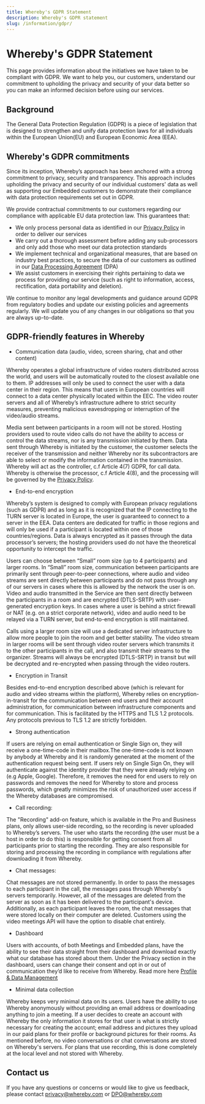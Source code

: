 ```yaml
---
title: Whereby's GDPR Statement
description: Whereby's GDPR statement
slug: /information/gdpr/
---
```


# Whereby's GDPR Statement

This page provides information about the initiatives we have taken to be compliant with GDPR. We want to help you, our customers, understand our commitment to upholding the privacy and security of your data better so you can make an informed decision before using our services.

## Background

The General Data Protection Regulation (GDPR) is a piece of legislation that is designed to strengthen and unify data protection laws for all individuals within the European Union(EU) and European Economic Area (EEA).

## Whereby's GDPR commitments

Since its inception, Whereby’s approach has been anchored with a strong commitment to privacy, security and transparency. This approach includes upholding the privacy and security of our individual customers' data as well as supporting our Embedded customers to demonstrate their compliance with data protection requirements set out in GDPR.

We provide contractual commitments to our customers regarding our compliance with applicable EU data protection law. This guarantees that:

* We only process personal data as identified in our [Privacy Policy](/information/tos/privacy-policy/) in order to deliver our services
* We carry out a thorough assessment before adding any sub-processors and only add those who meet our data protection standards
* We implement technical and organizational measures, that are based on industry best practices, to secure the data of our customers as outlined in our [Data Processing Agreement](/information/dpa/) (DPA)
* We assist customers in exercising their rights pertaining to data we process for providing our service (such as right to information, access, rectification, data portability and deletion).

We continue to monitor any legal developments and guidance around GDPR from regulatory bodies and update our existing policies and agreements regularly. We will update you of any changes in our obligations so that you are always up-to-date.


## GDPR-friendly features in Whereby

* Communication data (audio, video, screen sharing, chat and other content)

Whereby operates a global infrastructure of video routers distributed across the world, and users will be automatically routed to the closest available one to them. IP addresses will only be used to connect the user with a data center in their region. This means that users in European countries will connect to a data center physically located within the EEC. The video router servers and all of Whereby’s infrastructure adhere to strict security measures, preventing malicious eavesdropping or interruption of the video/audio streams.

Media sent between participants in a room will not be stored. Hosting providers used to route video calls do not have the ability to access or control the data streams, nor is any transmission initiated by them. Data sent through Whereby is initiated by the customer, the customer selects the receiver of the transmission and neither Whereby nor its subcontractors are able to select or modify the information contained in the transmission. Whereby will act as the controller, c.f Article 4(7) GDPR, for call data. Whereby is otherwise the processor, c.f Article 4(8), and the processing will be governed by the [Privacy Policy](/information/tos/privacy-policy/).

* End-to-end encryption

Whereby’s system is designed to comply with European privacy regulations (such as GDPR) and as long as it is recognized that the IP connecting to the TURN server is located in Europe, the user is guaranteed to connect to a server in the EEA. Data centers are dedicated for traffic in those regions and will only be used if a participant is located within one of those countries/regions. Data is always encrypted as it passes through the data processor’s servers; the hosting providers used do not have the theoretical opportunity to intercept the traffic.

Users can choose between “Small” room size (up to 4 participants) and larger rooms. In “Small” room size, communication between participants are primarily sent through peer-to-peer connections, where audio and video streams are sent directly between participants and do not pass through any of our servers in cases where this is allowed by the network the user is on. Video and audio transmitted in the Service are then sent directly between the participants in a room and are encrypted (DTLS-SRTP) with user-generated encryption keys. In cases where a user is behind a strict firewall or NAT (e.g. on a strict corporate network), video and audio need to be relayed via a TURN server, but end-to-end encryption is still maintained.

Calls using a larger room size will use a dedicated server infrastructure to allow more people to join the room and get better stability. The video stream in larger rooms will be sent through video router servers which transmits it to the other participants in the call, and also transmit their streams to the organizer. Streams will always be encrypted (DTLS-SRTP) in transit but will be decrypted and re-encrypted when passing through the video routers.

* Encryption in Transit

Besides end-to-end encryption described above (which is relevant for audio and video streams within the platform), Whereby relies on encryption-in-transit for the communication between end users and their account administration, for communication between infrastructure components and for communication. This is facilitated by the HTTPS and TLS 1.2 protocols. Any  protocols previous to TLS 1.2 are strictly forbidden.

* Strong authentication

If users are relying on email authentication or Single Sign on, they will receive a one-time-code in their mailbox.The one-time-code is not known by anybody at Whereby and it is randomly generated at the moment of the authentication request being sent. If users rely on Single Sign On, they will authenticate against the identity provider that they were already relying on (e.g Apple, Google). Therefore, it removes the need for end users to rely on passwords and removes the need for Whereby to store and process passwords, which greatly minimizes the risk of unauthorized user access if the Whereby databases are compromised. 

* Call recording:

The "Recording" add-on feature, which is available in the Pro and Business plans, only allows user-side recording, so the recording is never uploaded to Whereby’s servers. The user who starts the recording (the user must be a host in order to do this) is responsible for getting consent from all participants prior to starting the recording. They are also responsible for storing and processing the recording in compliance with regulations after downloading it from Whereby.

* Chat messages:

Chat messages are not stored permanently. In order to pass the messages to each participant in the call, the messages pass through Whereby's servers temporarily. However, all of the messages are deleted from the server as soon as it has been delivered to the participant's device.  Additionally, as each participant leaves the room, the chat messages that were stored locally on their computer are deleted. Customers using the video meetings API will have the option to disable chat entirely.

* Dashboard

Users with accounts, of both Meetings and Embedded plans, have the ability to see their data straight from their dashboard and download exactly what our database has stored about them. Under the Privacy section in the dashboard, users can change their consent and opt in or out of communication they’d like to receive from Whereby. Read more here [Profile & Data Management](https://whereby.helpscoutdocs.com/article/533-profile-data-management)

* Minimal data collection

Whereby keeps very minimal data on its users. Users have the ability to use Whereby anonymously without providing an email address or downloading anything to join a meeting. If a user decides to create an account with Whereby the only information it stores for that user is what is strictly necessary for creating the account; email address and pictures they upload in our paid plans for their profile or background pictures for their rooms.  As mentioned before, no video conversations or chat conversations are stored on Whereby's servers. For plans that use recording, this is done completely at the local level and not stored with Whereby.

## Contact us
If you have any questions or concerns or would like to give us feedback, please contact privacy@whereby.com or DPO@whereby.com
